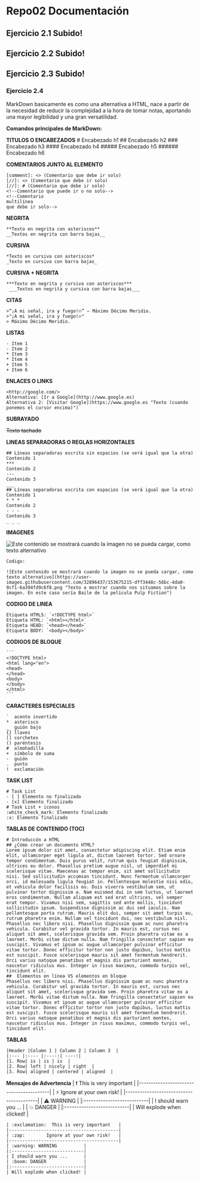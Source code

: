 # Repo02 Documentación
## Ejercicio 2.1 Subido!
## Ejercicio 2.2 Subido!
## Ejercicio 2.3 Subido!

### Ejercicio 2.4
MarkDown basicamente es como una alternativa a HTML, nace a partir de la necesidad de reducir la complejidad a la hora de tomar notas, aportando una mayor legibilidad y una gran versatilidad.

**Comandos principales de MarkDown:**

**TITULOS O ENCABEZADOS**
    #   Encabezado h1
    ##  Encabezado h2
    ### Encabezado h3
    ####    Encabezado h4
    #####   Encabezado h5
    ######  Encabezado h6

**COMENTARIOS JUNTO AL ELEMENTO**

    [comment]: <> (Comentario que debe ir solo)
    [//]: <> (Comentario que debe ir solo)
    [//]: # (Comentario que debe ir solo)
    <!--Comentario que puede ir o no solo-->
    <!--Comentario
    multilínea
    que debe ir solo-->

**NEGRITA**

    **Texto en negrita con asteriscos**  
    __Textos en negrita con barra bajas__

**CURSIVA**

    *Texto en cursiva con asteriscos*  
    _Texto en cursiva con barra bajas_

**CURSIVA + NEGRITA**

    ***Texto en negrita y cursiva con asteriscos***  
     ___Textos en negrita y cursiva con barra bajas___

**CITAS**

    >“¡A mi señal, ira y fuego!🔥” – Máximo Décimo Meridio.
    >"¡A mi señal, ira y fuego!🔥"
    > Máximo Décimo Meridio.

**LISTAS**

    - Item 1
    - Item 2
    * Item 3
    * Item 4
    + Item 5
    + Item 6

**ENLACES O LINKS**

    <http://google.com/>
    Alternativa: [Ir a Google](http://www.google.es)
    Alternativa 2: [Visitar Google](https://www.google.es "Texto (cuando ponemos el cursor encima)")

**SUBRAYADO**

   ~~Texto tachado~~
 
**LINEAS SEPARADORAS O REGLAS HORIZONTALES**  

    ## Líneas separadoras escrita sin espacios (se verá igual que la otra)
    Contenido 1
    *** 
    Contenido 2
    ---
    Contenido 3
    ___
    ## Líneas separadoras escrita con espacios (se verá igual que la otra)
    Contenido 1
    * * *
    Contenido 2
    - - -
    Contenido 3
    _ _ _

**IMAGENES** 

![Este contenido se mostrará cuando la imagen no se pueda cargar, como texto alternativo](https://user-images.githubusercontent.com/32896437/153675215-dff3448c-56bc-4da0-9cf1-6a394fd9c6f8.png "Texto a mostrar cuando nos situamos sobre la imagen.")

    Codigo:

    ![Este contenido se mostrará cuando la imagen no se pueda cargar, como texto alternativo](https://user-images.githubusercontent.com/32896437/153675215-dff3448c-56bc-4da0-9cf1-6a394fd9c6f8.png "Texto a mostrar cuando nos situamos sobre la imagen. En este caso sería Baile de la película Pulp Fiction")

**CODIGO DE LINEA** 

    Etiqueta HTML5: `<!DOCTYPE html>`
    Etiqueta HTML: `<html></html>`
    Etiqueta HEAD: `<head></head>`
    Etiqueta BODY: `<body></body>`

**CODIGOS DE BLOQUE**

    ```
    <!DOCTYPE html>
    <html lang="en">
    <head>
    </head>
    <body>
    </body>
    </html>
    ```
**CARACTERES ESPECIALES**

    `  acento invertido
    *  asterisco
    _  guión bajo
    {} llaves
    [] corchetes
    () paréntesis
    #  almohadilla
    +  símbolo de suma
    -  guión
    .  punto
    !  exclamación

**TASK LIST**

    # Task List
    - [ ] Elemento no finalizado  
    - [x] Elemento finalizado
    # Task List + iconos
    :white_check_mark: Elemento finalizado  
    :x: Elemento finalizado

**TABLAS DE CONTENIDO (TOC)**

    # Introduccón a HTML
    ## ¿Cómo crear un documento HTML?
    Lorem ipsum dolor sit amet, consectetur adipiscing elit. Etiam enim elit, ullamcorper eget ligula at, dictum laoreet tortor. Sed ornare tempor condimentum. Duis purus velit, rutrum quis feugiat dignissim, ultrices eu dolor. Phasellus pretium augue nisl, ut imperdiet mi scelerisque vitae. Maecenas ac tempor enim, sit amet sollicitudin nisi. Sed sollicitudin accumsan tincidunt. Nunc fermentum ullamcorper orci, id malesuada ligula feugiat in. Pellentesque molestie nisi odio, et vehicula dolor facilisis eu. Duis viverra vestibulum sem, ut pulvinar tortor dignissim a. Nam euismod dui in sem luctus, ut laoreet eros condimentum. Nullam aliquam est sed erat ultrices, vel semper erat tempor. Vivamus nisi sem, sagittis sed ante mollis, tincidunt sollicitudin ipsum. Suspendisse dignissim ac dui sed iaculis. Nam pellentesque porta rutrum. Mauris elit dui, semper sit amet turpis eu, rutrum pharetra enim. Nullam vel tincidunt dui, nec vestibulum nisl.
    Phasellus nec libero nisi. Phasellus dignissim quam ac nunc pharetra vehicula. Curabitur vel gravida tortor. In mauris est, cursus nec aliquet sit amet, scelerisque gravida sem. Proin pharetra vitae ex a laoreet. Morbi vitae dictum nulla. Nam fringilla consectetur sapien eu suscipit. Vivamus et ipsum ac augue ullamcorper pulvinar efficitur vitae tortor. Donec efficitur tortor non justo dapibus, luctus mattis est suscipit. Fusce scelerisque mauris sit amet fermentum hendrerit. Orci varius natoque penatibus et magnis dis parturient montes, nascetur ridiculus mus. Integer in risus maximus, commodo turpis vel, tincidunt elit.
    ##  Elementos en línea VS elementos en bloque
    Phasellus nec libero nisi. Phasellus dignissim quam ac nunc pharetra vehicula. Curabitur vel gravida tortor. In mauris est, cursus nec aliquet sit amet, scelerisque gravida sem. Proin pharetra vitae ex a laoreet. Morbi vitae dictum nulla. Nam fringilla consectetur sapien eu suscipit. Vivamus et ipsum ac augue ullamcorper pulvinar efficitur vitae tortor. Donec efficitur tortor non justo dapibus, luctus mattis est suscipit. Fusce scelerisque mauris sit amet fermentum hendrerit. Orci varius natoque penatibus et magnis dis parturient montes, nascetur ridiculus mus. Integer in risus maximus, commodo turpis vel, tincidunt elit.

**TABLAS**

    |Header |Column 1 | Column 2 | Column 3  |
    |:--- |:---- |:----:| ----:|
    |1. Row| is | is | is  |
    |2. Row| left | nicely | right  |
    |3. Row| aligned | centered | aligned  |

**Mensajes de Advertencia**
| :exclamation:  This is very important   |
|-----------------------------------------|
| :zap:        Ignore at your own risk!   |
|-----------------------------------------|
| :warning: WARNING          |
|:---------------------------|
| I should warn you ...      |
| :boom: DANGER              |
|:---------------------------|
| Will explode when clicked! |

    | :exclamation:  This is very important   |
    |-----------------------------------------|
    | :zap:        Ignore at your own risk!   |
    |-----------------------------------------|
    | :warning: WARNING          |
    |:---------------------------|
    | I should warn you ...      |
    | :boom: DANGER              |
    |:---------------------------|
    | Will explode when clicked! |












